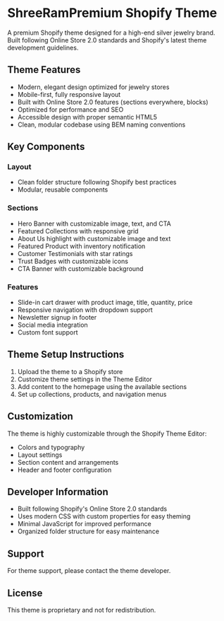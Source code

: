 # ShreeRamPremium Shopify Theme

A premium Shopify theme designed for a high-end silver jewelry brand. Built following Online Store 2.0 standards and Shopify's latest theme development guidelines.

## Theme Features

- Modern, elegant design optimized for jewelry stores
- Mobile-first, fully responsive layout
- Built with Online Store 2.0 features (sections everywhere, blocks)
- Optimized for performance and SEO
- Accessible design with proper semantic HTML5
- Clean, modular codebase using BEM naming conventions

## Key Components

### Layout
- Clean folder structure following Shopify best practices
- Modular, reusable components

### Sections
- Hero Banner with customizable image, text, and CTA
- Featured Collections with responsive grid
- About Us highlight with customizable image and text
- Featured Product with inventory notification
- Customer Testimonials with star ratings
- Trust Badges with customizable icons
- CTA Banner with customizable background

### Features
- Slide-in cart drawer with product image, title, quantity, price
- Responsive navigation with dropdown support
- Newsletter signup in footer
- Social media integration
- Custom font support

## Theme Setup Instructions

1. Upload the theme to a Shopify store
2. Customize theme settings in the Theme Editor
3. Add content to the homepage using the available sections
4. Set up collections, products, and navigation menus

## Customization

The theme is highly customizable through the Shopify Theme Editor:

- Colors and typography
- Layout settings
- Section content and arrangements
- Header and footer configuration

## Developer Information

- Built following Shopify's Online Store 2.0 standards
- Uses modern CSS with custom properties for easy theming
- Minimal JavaScript for improved performance
- Organized folder structure for easy maintenance

## Support

For theme support, please contact the theme developer.

## License

This theme is proprietary and not for redistribution.
